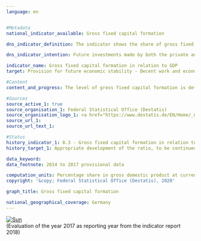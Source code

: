 ```yaml
---                   
language: en                   


#Metadata                   
national_indicator_available: Gross fixed capital formation                   

dns_indicator_definition: The indicator shows the share of gross fixed capital formation relative to nominal gross domestic product (which means at current prices). This share is also referred to as the investment ratio.<sub> Text from the Indicator Report 2018</sub>                   

dns_indicator_intention: Future investments made by both the private and public sectors are decisive in creating a strong and competitive economy. For this reason, the goal of the Federal Government is to promote appropriate development of the share of gross fixed capital formation in gross domestic product (GDP).<sub> Text from the Indicator Report 2018</sub>                   

indicator_name: Gross fixed capital formation in relation to GDP                   
target: Provision for future economic stability - Decent work and economic growth                   

#Content                    
content_and_progress: The level of gross fixed capital formation is determined by the Federal Statistical Office. It includes additions (that is, acquisitions less disposals without taking into account consumption of fixed capital) of fixed assets by resident economic units. Fixed assets are produced assets that are designed for repeated or continuous use in production processes for longer than a year. These include buildings and structures (dwellings, other buildings and structures), machinery and equipment (machinery, vehicles, tools), weapons systems and other assets (intellectual property such as investments in research and development, computer software and databases, entertainment, literary or artistic originals, mineral exploration and evaluation as well as animal resources and tree, crop and plant resources). Also included are improvements on existing stocks of fixed assets that lead to a significant increase in the value of an asset and/or prolong its useful life.<br><br>Gross fixed capital formation is determined as part of national accounts, which are compiled in accordance with harmonised European rules and based on all available, relevant data sources.<br><br>In 2017, the share of gross fixed capital formation in GDP was 20.3&nbsp;% and was thus 4.5 percentage points below the initial value in 1991 for the entire federal territory as well as 2.7&nbsp;% percentage points lower than in 2000. The indicator has moved into the desired direction both in the short and medium term; however, it has been largely stagnating since 2002. The share would be almost unchanged (19.5&nbsp;%) on a price-adjusted basis compared with 2010. The investment ratio in Germany was an annual average of 19.9&nbsp;% between 2007 and 2016, which was below the investment ratio for the entire OECD region (20.9&nbsp;%). The difference has been considerably smaller since 2010 than in the period between 2003 and 2008 (– 2.9 percentage points).<br><br>Looking at the time series reveals a wavelike trend in the investment ratio that is marked by declines at the start of the millennium and, following a slight recovery, again in 2009 after the financial market and economic crisis of 2008/2009. Up to 2011, investment activity recovered, and gross fixed capital formation once again exceeded the level of the pre-crisis year. Between 2014 and 2017, gross fixed capital formation grew strongly by 13.3&nbsp;% in total and reached a level of 666 billion euros. Since the increase in nominal GDP in the same period was slightly lower (11.5&nbsp;%), the investment ratio increased slightly from 20.0 to 20.3&nbsp;% and reached the level of 2008 and 2011.<br><br>With regard to gross fixed capital formation in construction, the dwellings sector has recorded strong nominal growth (+48.8&nbsp;%) since 2010, while the growth of gross fixed capital formation in other buildings and structures (both in building construction and underground construction) in the same period was less pronounced (+23.5&nbsp;%) and even slightly declined in 2012 and 2015. Gross fixed capital formation in machinery and equipment at current prices increased most recently by 2.6&nbsp;% (2016) and 4.2&nbsp;% (2017) compared to the previous year and – despite the sharp decline in 2009 (– 22.0&nbsp;%) – surpassed the pre-crisis level of 2008. The strongest growth since 1991 was recorded for gross fixed capital formation in research and development as well as in computer software and databases. Between 1991 and 2017 its volume almost tripled.<br><br>The period from 1991 to 2017 witnessed a strong shift in investment activity from industry to the service sector. In 1991, 30.9&nbsp;% of new fixed capital formation was still being made by enterprises of the industry sector. By 2017, this figure had fallen to just 23.7&nbsp;%. In 2017, 74.9&nbsp;% of fixed capital formation was made in the service branches. In 1991, this figure was still 67.5&nbsp;%. The largest single investment area was that of real estate activities. In 2017 alone, this sector accounted for 31.2&nbsp;% of all new fixed assets. The general government sector, whose investment activities are spread across various sectors of the economy, accounted for 11.0&nbsp;% of gross fixed capital formation in 2017.<sub> Text from the Indicator Report 2018</sub>                   

#Sources
source_active_1: true                           
source_organisation_1: Federal Statistical Office (Destatis)                           
source_organisation_logo_1: <a href="https://www.destatis.de/EN/Home/_node.html"><img src="https://g205sdgs.github.io/sdg-indicators/public/LogosEn/destatis.png" alt="Logo Federal Statistical Office (Destatis)" title="Click here to visit the homepage of the organization" /></a>                           
source_url_1:                            
source_url_text_1:                            

#Status                   
history_indicator_1: 8.3 - Gross fixed capital formation in relation to GDP                   
history_target_1: Appropriate development of the ratio, to be continued up to 2030 

data_keyword:                    
data_footnote: 2014 to 2017 provisional data                   

computation_units: Percentage share in gross domestic product at current prices                   
copyright: '&copy; Federal Statistical Office (Destatis), 2020'                   

graph_title: Gross fixed capital formation                   

national_geographical_coverage: Germany                   
---
```

<div>                           
  <div class="my-header">                           
    <a href="https://sustainabledevelopment-deutschland.github.io/en/status/"><img src="https://g205sdgs.github.io/sdg-indicators/public/Wettersymbole/Sonne.png" title="If the trend continues, the target value will be met or the difference between the target value and the current value will be less than 5&nbsp;%" alt="Sun" />                           
    </a>                           
  </div>
  <div class="my-header-note">
    <span>(Evaluation of the year 2017 as reporting year from the indicator report 2018)</span>
  </div>                           
</div>
